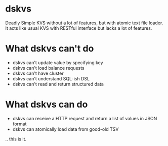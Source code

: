 dskvs
=====

Deadly Simple KVS without a lot of features, but with atomic text file loader.
It acts like usual KVS with RESTful interface but lacks a lot of features.


What dskvs can't do
===================

- dskvs can't update value by specifying key
- dskvs can't load balance requests
- dskvs can't have cluster
- dskvs can't understand SQL-ish DSL
- dskvs can't read and return structured data


What dskvs can do
=================

- dskvs can receive a HTTP request and return a list of values in JSON format
- dskvs can atomically load data from good-old TSV

.. this is it.

